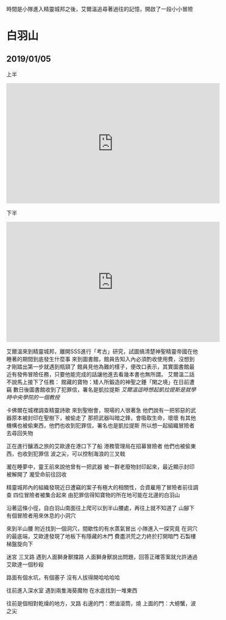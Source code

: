 <!-- TITLE: 白羽山 -->
<!-- SUBTITLE: 艾爾溫的小小冒險插曲 -->

時間是小隊進入精靈城邦之後，艾爾溫追尋著過往的記憶，開啟了一段小小冒險
# 白羽山

## 2019/01/05
上半
<iframe width="560" height="315" src="https://www.youtube.com/embed/H9lUFFgNHB8" frameborder="0" allow="autoplay; encrypted-media" allowfullscreen></iframe>



下半
<iframe width="560" height="315" src="https://www.youtube.com/embed/HoU0OWUtPo0" frameborder="0" allow="autoplay; encrypted-media" allowfullscreen></iframe>

艾爾溫來到精靈城邦，離開SSS進行「考古」研究，試圖搞清楚神聖精靈帝國在他睡著的期間到底發生什麼事
來到圖書館，館員告知入內必須酌收使用費，沒想到才剛踏出第一步就遇到瓶頸了
館員見他為難的樣子，便改口表示，其實圖書館最近有發佈冒險任務，只要他能完成的話讓他進去看幾本書也無所謂。
艾爾溫二話不說馬上接下了任務：
館藏的寶物：矮人所鍛造的神聖之錘「閑之境」在日前遭竊
數日後圖書館收到了犯罪信，署名是凱拉提斯
*艾爾溫這時想起凱拉提斯是就學時中央學院的一個教授*

卡佛爾在城裡調查精靈詩歌
來到聖樹會，現場的人很著急
他們說有一把邪惡的武器原本被封印在聖樹下，被偷走了
那把武器叫暗之鋒，會吸取生命，壞壞
有其他機構也被偷東西，他們也收到犯罪信，署名也是凱拉提斯
所以想一起組織冒險者去尋回失物

正在進行釀酒之旅的艾歐達在港口下了船
港務管理局在招募冒險者
他們也被偷東西，也收到犯罪信
波之尖，可以控制海浪的三叉戟

瀧在睡夢中，靈王前來說他曾有一把武器
被一群老廢物封印起來，最近顯示封印被解開了
瀧受命前往回收

精靈城邦內的組織發現近日遭竊的案子有極大的相關性，合資雇用了冒險者前往調查
四位冒險者被集合起來
由犯罪信得知寶物的所在地可能在北邊的白羽山

沿著這條小徑，自白羽山南面往上爬可以到半山腰處，再往上就不知道了
山腳下有個冒險者用來休息的小洞穴

來到半山腰
附近找到一個洞穴，間歇性的有水蒸氣冒出
小隊進入一探究竟
在洞穴的最底端，艾歐達發現了地板下有隱藏的木門
費盡洪荒之力終於打開暗門
石製樓梯盤旋向下

迷宮
三叉路
遇到人面獅身獸擋路
人面獅身獸說出問題，回答正確答案就允許通過
艾歐達一個秒殺

路面有個水坑，有個塞子
沒有人拔得開哈哈哈哈

往前進入深水室
遇到兩隻海葵魔物
在水底找到一堆東西

往前是個相對乾燥的地方，叉路
右邊的門：燃油滾筒，燒
上面的門：大螃蟹，波之尖




